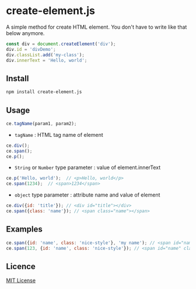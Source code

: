 # create-element.js

A simple method for create HTML element. 
You don't have to write like that below anymore.  

```javascript
const div = document.createElement('div');
div.id = 'divDemo';
div.classList.add('my-class');
div.innerText = 'Hello, world';
```

## Install

```bash
npm install create-element.js
```

## Usage

```javascript
ce.tagName(param1, param2);
```

- `tagName` : HTML tag name of element

```javascript
ce.div();
ce.span();
ce.p();
```

- `String` or `Number` type parameter : value of element.innerText 

```javascript
ce.p('Hello, world');  // <p>Hello, world</p>
ce.span(1234);  // <span>1234</span>
```

- `object` type parameter : attribute name and value of element
```javascript
ce.div({id: 'title'}); // <div id="title"></div>
ce.span({class: 'name'}); // <span class="name"></span>
```

## Examples
```javascript
ce.span({id: 'name', class: 'nice-style'}, 'my name'); // <span id="name" class="nice-style">my name</span>
ce.span(123, {id: 'name', class: 'nice-style'}); // <span id="name" class="nice-style">123</span>
```

## Licence
[MIT License](https://opensource.org/licenses/MIT)